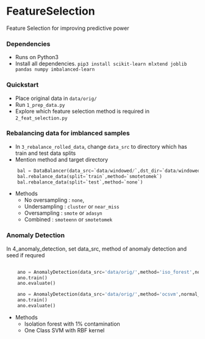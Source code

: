 # FeatureSelection
Feature Selection for improving predictive power


### Dependencies
* Runs on Python3
* Install all dependencies.
`pip3 install scikit-learn mlxtend joblib pandas numpy imbalanced-learn`

### Quickstart
* Place original data in `data/orig/`
* Run `1_prep_data.py`
* Explore which feature selection method is required in `2_feat_selection.py`

### Rebalancing data for imblanced samples
* In `3_rebalance_rolled_data`, change `data_src` to directory which has train and test data splits
* Mention method and target directory
```python
	bal = DataBalancer(data_src=`data/windowed/`,dst_dir=`data/windowed_balanced/`,seed=42)
	bal.rebalance_data(split=`train`,method=`smotetomek`)
	bal.rebalance_data(split=`test`,method=`none`)
```
* Methods
	* No oversampling : `none`,
	* Undersampling : `cluster` or `near_miss`
	* Oversampling : `smote` or `adasyn`
	* Combined : `smoteenn` or `smotetomek`

### Anomaly Detection
In 4_anomaly_detection, set data_src, method of anomaly detection and seed if requred
```python
	
	ano = AnomalyDetection(data_src='data/orig/',method='iso_forest',normal_class=0, seed=42)
	ano.train()
	ano.evaluate()

	ano = AnomalyDetection(data_src='data/orig/',method='ocsvm',normal_class=0, seed=42)
	ano.train()
	ano.evaluate()
```
* Methods
	* Isolation forest with 1% contamination
	* One Class SVM with RBF kernel